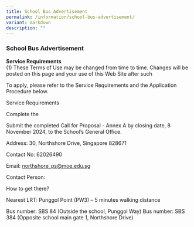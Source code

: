 ```yaml
---
title: School Bus Advertisement
permalink: /information/school-bus-advertisement/
variant: markdown
description: ""
---
```



### **School Bus Advertisement**

**Service Requirements**  
(1) These Terms of Use may be changed from time to time. Changes will be posted on this page and your use of this Web Site after such 


To apply, please refer to the Service Requirements and the Application Procedure below.

Service Requirements

Complete the

Submit the completed Call for Proposal - Annex A by closing date, 8 November 2024, to the School’s General Office.  

Address:  30, Northshore Drive, Singapore 828671

Contact No: 62026490

Email: northshore_ps@moe.edu.sg

Contact Person: 

How to get there?

Nearest LRT: Punggol Point (PW3) – 5 minutes walking distance

Bus number: SBS 84 (Outside the school, Punggol Way) 
Bus number: SBS 384 (Opposite school main gate 1, Northshore Drive)